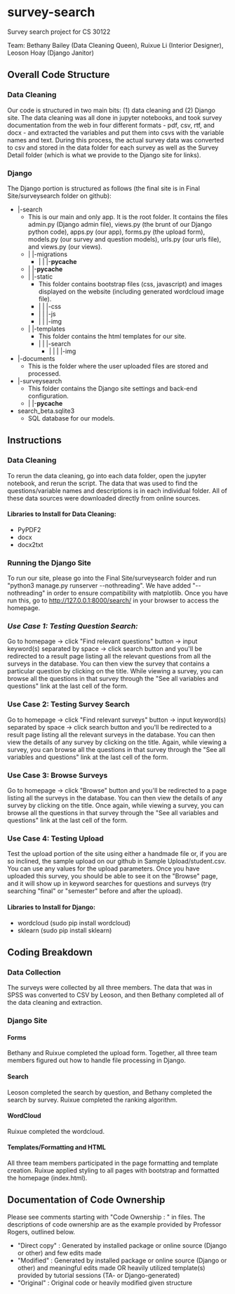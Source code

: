 # survey-search
Survey search project for CS 30122

Team: Bethany Bailey (Data Cleaning Queen), Ruixue Li (Interior Designer), Leoson Hoay (Django Janitor)


## Overall Code Structure

### Data Cleaning

Our code is structured in two main bits: (1) data cleaning and (2) Django site. The data cleaning was all done in jupyter notebooks, and took survey documentation from the web in four different formats - pdf, csv, rtf, and docx - and extracted the variables and put them into csvs with the variable names and text. During this process, the actual survey data was converted to csv and stored in the data folder for each survey as well as the Survey Detail folder (which is what we provide to the Django site for links).

### Django

The Django portion is structured as follows (the final site is in Final Site/surveysearch folder on github):

-  |-search
    * This is our main and only app. It is the root folder. It contains the files admin.py (Django admin file), views.py (the brunt of our Django python code), apps.py (our app), forms.py (the upload form), models.py (our survey and question models), urls.py (our urls file), and views.py (our views).
    * |  |-migrations
        * |  |  |-__pycache__
    *  |  |-__pycache__
    *  |  |-static
        * This folder contains bootstrap files (css, javascript) and images displayed on the website (including generated wordcloud image file).
        * |  |  |-css
        * |  |  |-js
        * |  |  |-img
    * |  |-templates
        * This folder contains the html templates for our site.
        * |  |  |-search
            * |  |  |  |-img
- |-documents
    * This is the folder where the user uploaded files are stored and processed.
-  |-surveysearch
    * This folder contains the Django site settings and back-end configuration.
    * |  |-__pycache__
- search_beta.sqlite3
    * SQL database for our models.

## Instructions

### Data Cleaning

To rerun the data cleaning, go into each data folder, open the jupyter notebook, and rerun the script. The data that was used to find the questions/variable names and descriptions is in each individual folder. All of these data sources were downloaded directly from online sources. 

#### Libraries to Install for Data Cleaning:
- PyPDF2
- docx
- docx2txt

### Running the Django Site

To run our site, please go into the Final Site/surveysearch folder and run "python3 manage.py runserver --nothreading". We have added "--nothreading" in order to ensure compatibility with matplotlib. Once you have run this, go to http://127.0.0.1:8000/search/ in your browser to access the homepage.

### *Use Case 1: Testing Question Search:*
Go to homepage -> click "Find relevant questions" button -> input keyword(s) separated by space -> click search button and you'll be redirected to a result page listing all the relevant questions from all the surveys in the database. You can then view the survey that contains a particular question by clicking on the title. While viewing a survey, you can browse all the questions in that survey through the "See all variables and questions" link at the last cell of the form. 

### Use Case 2: Testing Survey Search
Go to homepage -> click "Find relevant surveys" button -> input keyword(s) separated by space -> click search button and you'll be redirected to a result page listing all the relevant surveys in the database. You can then view the details of any survey by clicking on the title. Again, while viewing a survey, you can browse all the questions in that survey through the "See all variables and questions" link at the last cell of the form. 

### Use Case 3: Browse Surveys
Go to homepage -> click "Browse" button and you'll be redirected to a page listing all the surveys in the database. You can then view the details of any survey by clicking on the title. Once again, while viewing a survey, you can browse all the questions in that survey through the "See all variables and questions" link at the last cell of the form. 

### Use Case 4: Testing Upload
Test the upload portion of the site using either a handmade file or, if you are so inclined, the sample upload on our github in Sample Upload/student.csv. You can use any values for the upload parameters. Once you have uploaded this survey, you should be able to see it on the "Browse" page, and it will show up in keyword searches for questions and surveys (try searching "final" or "semester" before and after the upload).

#### Libraries to Install for Django:
- wordcloud (sudo pip install wordcloud)
- sklearn (sudo pip install sklearn)

## Coding Breakdown

### Data Collection
The surveys were collected by all three members. The data that was in SPSS was converted to CSV by Leoson, and then Bethany completed all of the data cleaning and extraction.

### Django Site

#### Forms
Bethany and Ruixue completed the upload form. Together, all three team members figured out how to handle file processing in Django.

#### Search
Leoson completed the search by question, and Bethany completed the search by survey. Ruixue completed the ranking algorithm.

#### WordCloud

Ruixue completed the wordcloud. 

#### Templates/Formatting and HTML
All three team members participated in the page formatting and template creation. Ruixue applied styling to all pages with bootstrap and formatted the homepage (index.html).

## Documentation of Code Ownership  

Please see comments starting with "Code Ownership : " in files. The descriptions of code ownership are as the example provided by Professor Rogers, outlined below.

- "Direct copy" : Generated by installed package or online source (Django or other) and few edits made
- "Modified" : Generated by installed package or online source (Django or other) and meaningful edits made   OR   heavily utilized template(s) provided by tutorial sessions (TA- or Django-generated)                                     
- "Original" : Original code or heavily modified given structure  